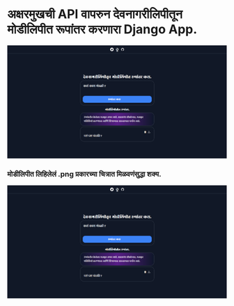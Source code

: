 # अक्षरमुखची API वापरुन देवनागरीलिपीतून मोडीलिपीत रूपांतर करणारा Django App. 

![alt text](chitra.png)

### मोडीलिपीत लिहिलेलं .png प्रकारच्या चित्रात मिळवणंसुद्धा शक्य. 

![alt text](chitra.png)

